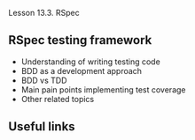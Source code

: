 Lesson 13.3. RSpec

RSpec testing framework
---------------

* Understanding of writing testing code
* BDD as a development approach
* BDD vs TDD
* Main pain points implementing test coverage
* Other related topics


Useful links
-----------
